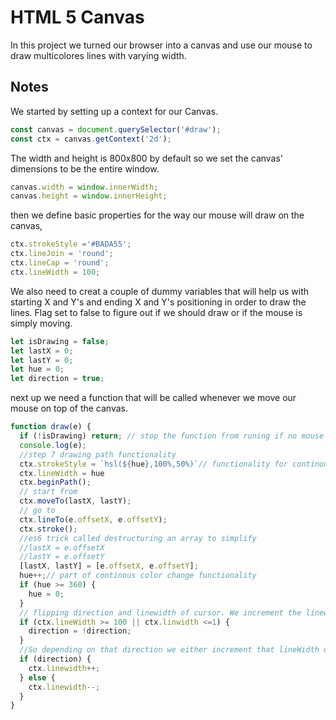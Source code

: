 # HTML 5 Canvas 
In this project we turned our browser into a canvas and use our mouse to draw multicolores lines with varying width.

## Notes

We started by setting up a context for our Canvas. 
```javascript
const canvas = document.querySelector('#draw');
const ctx = canvas.getContext('2d');
```
The width and height is 800x800 by default so we set the canvas' dimensions to be the entire window.  
```javascript
canvas.width = window.innerWidth;
canvas.height = window.innerHeight;
```

then we define basic properties for the way our mouse will draw on the canvas,
```javascript
ctx.strokeStyle ='#BADA55';
ctx.lineJoin = 'round';
ctx.lineCap = 'round';
ctx.lineWidth = 100;
```
We also need to creat a couple of dummy variables that will help us with starting X and Y's and ending X and Y's positioning in order to draw the lines. Flag set to false to figure out if we should draw or if the mouse is simply moving.

```javascript
let isDrawing = false;
let lastX = 0;
let lastY = 0;
let hue = 0;
let direction = true;
```
next up we need a function that will be called whenever we move our mouse on top of the canvas.

```javascript
function draw(e) {
  if (!isDrawing) return; // stop the function from runing if no mouse down
  console.log(e);
  //step 7 drawing path functionality
  ctx.strokeStyle = `hsl(${hue},100%,50%)`// functionality for continous color change
  ctx.lineWidth = hue
  ctx.beginPath();
  // start from
  ctx.moveTo(lastX, lastY);
  // go to
  ctx.lineTo(e.offsetX, e.offsetY);
  ctx.stroke();
  //es6 trick called destructuring an array to simplify
  //lastX = e.offsetX
  //lastY = e.offsetY
  [lastX, lastY] = [e.offsetX, e.offsetY];
  hue++;// part of continous color change functionality
  if (hue >= 360) {
    hue = 0;
  }
  // flipping direction and linewidth of cursor. We increment the linewidth from 1 to 100, but once we hit a 100 we are going back down from 100 lineWidth to 1. Hence if 100 > or < 1 flip direction.
  if (ctx.lineWidth >= 100 || ctx.linwidth <=1) {
    direction = !direction;
  }
  //So depending on that direction we either increment that lineWidth or decrement it.
  if (direction) {
    ctx.linewidth++;
  } else {
    ctx.linewidth--;
  }
}
```
